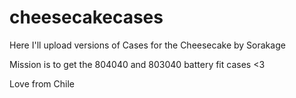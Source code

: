 # cheesecakecases

Here I'll upload versions of Cases for the Cheesecake by Sorakage

Mission is to get the 804040 and 803040 battery fit cases <3

Love from Chile
